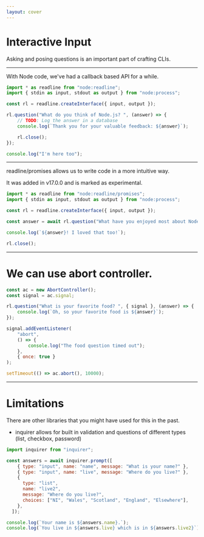 ```yaml
---
layout: cover
---
```


# Interactive Input

Asking and posing questions is an important part of crafting CLIs.

---

With Node code, we've had a callback based API for a while.

```js {all|1|2|4|6-11|10|13|all}
import * as readline from "node:readline";
import { stdin as input, stdout as output } from "node:process";

const rl = readline.createInterface({ input, output });

rl.question("What do you think of Node.js? ", (answer) => {
	// TODO: Log the answer in a database
	console.log(`Thank you for your valuable feedback: ${answer}`);

	rl.close();
});

console.log("I'm here too");
```

---

readline/promises allows us to write code in a more intuitive way.

It was added in v17.0.0 and is marked as experimental.

```js {all|1|2-4|6|6-8|10}
import * as readline from "node:readline/promises";
import { stdin as input, stdout as output } from "node:process";

const rl = readline.createInterface({ input, output });

const answer = await rl.question("What have you enjoyed most about NodeConf?");

console.log(`${answer}! I loved that too!`);

rl.close();
```

---

# We can use abort controller.

```js {all|1-2|4-6|8-14|16|all}
const ac = new AbortController();
const signal = ac.signal;

rl.question("What is your favorite food? ", { signal }, (answer) => {
	console.log(`Oh, so your favorite food is ${answer}`);
});

signal.addEventListener(
	"abort",
	() => {
		console.log("The food question timed out");
	},
	{ once: true }
);

setTimeout(() => ac.abort(), 10000);
```

---

# Limitations

There are other libraries that you might have used for this in the past.

- inquirer allows for built in validation and questions of different types (list, checkbox, password)

```js {all|3|4|6-11|14-15}
import inquirer from "inquirer";

const answers = await inquirer.prompt([
    { type: "input", name: "name", message: "What is your name?" },
    { type: "input", name: "live", message: "Where do you live?" },
    {
      type: "list",
      name: "live2",
      message: "Where do you live?",
      choices: ["NI", "Wales", "Scotland", "England", "Elsewhere"],
    },
  ]);

console.log(`Your name is ${answers.name}.`);
console.log(`You live in ${answers.live} which is in ${answers.live2}`);
```
